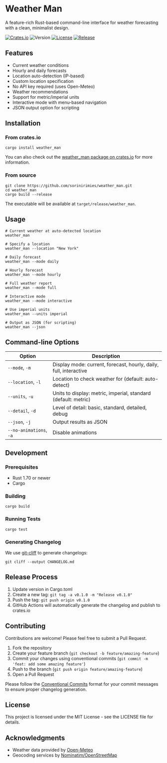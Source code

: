 # Weather Man

A feature-rich Rust-based command-line interface for weather forecasting with a clean, minimalist design.

[![Crates.io](https://img.shields.io/crates/v/weather_man.svg)](https://crates.io/crates/weather_man)
![Version](https://img.shields.io/badge/version-0.2.1-blue.svg)
[![License](https://img.shields.io/badge/license-MIT-green.svg)](LICENSE)
[![Release](https://github.com/sorinirimies/weather_man/actions/workflows/release.yml/badge.svg)](https://github.com/sorinirimies/weather_man/actions/workflows/release.yml)
## Features

- Current weather conditions
- Hourly and daily forecasts
- Location auto-detection (IP-based)
- Custom location specification
- No API key required (uses Open-Meteo)
- Weather recommendations
- Support for metric/imperial units
- Interactive mode with menu-based navigation
- JSON output option for scripting

## Installation

### From crates.io

```
cargo install weather_man
```

You can also check out the [weather_man package on crates.io](https://crates.io/crates/weather_man) for more information.

### From source

```
git clone https://github.com/sorinirimies/weather_man.git
cd weather_man
cargo build --release
```

The executable will be available at `target/release/weather_man`.

## Usage

```
# Current weather at auto-detected location
weather_man

# Specify a location
weather_man --location "New York"

# Daily forecast
weather_man --mode daily

# Hourly forecast
weather_man --mode hourly

# Full weather report
weather_man --mode full

# Interactive mode
weather_man --mode interactive

# Use imperial units
weather_man --units imperial

# Output as JSON (for scripting)
weather_man --json
```

## Command-line Options

| Option | Description |
|--------|-------------|
| `--mode`, `-m` | Display mode: current, forecast, hourly, daily, full, interactive |
| `--location`, `-l` | Location to check weather for (default: auto-detect) |
| `--units`, `-u` | Units to display: metric, imperial, standard (default: metric) |
| `--detail`, `-d` | Level of detail: basic, standard, detailed, debug |
| `--json`, `-j` | Output results as JSON |
| `--no-animations`, `-a` | Disable animations |

## Development

### Prerequisites

- Rust 1.70 or newer
- Cargo

### Building

```
cargo build
```

### Running Tests

```
cargo test
```

### Generating Changelog

We use [git-cliff](https://github.com/orhun/git-cliff) to generate changelogs:

```
git cliff --output CHANGELOG.md
```

## Release Process

1. Update version in Cargo.toml
2. Create a new tag: `git tag -a v0.1.0 -m "Release v0.1.0"`
3. Push the tag: `git push origin v0.1.0`
4. GitHub Actions will automatically generate the changelog and publish to crates.io

## Contributing

Contributions are welcome! Please feel free to submit a Pull Request.

1. Fork the repository
2. Create your feature branch (`git checkout -b feature/amazing-feature`)
3. Commit your changes using conventional commits (`git commit -m 'feat: add some amazing feature'`)
4. Push to the branch (`git push origin feature/amazing-feature`)
5. Open a Pull Request

Please follow the [Conventional Commits](https://www.conventionalcommits.org/) format for your commit messages to ensure proper changelog generation.

## License

This project is licensed under the MIT License - see the LICENSE file for details.

## Acknowledgments

- Weather data provided by [Open-Meteo](https://open-meteo.com/)
- Geocoding services by [Nominatim/OpenStreetMap](https://nominatim.openstreetmap.org/)
